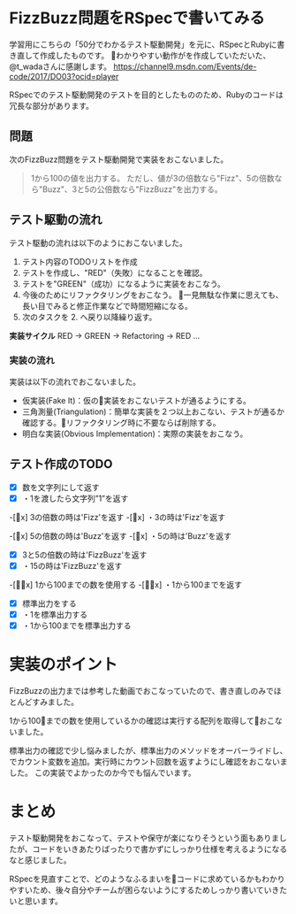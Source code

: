 # FizzBuzz問題をRSpecで書いてみる

学習用にこちらの「50分でわかるテスト駆動開発」を元に、RSpecとRubyに書き直して作成したものです。
わかりやすい動作がを作成していただいた、@t_wadaさんに感謝します。
https://channel9.msdn.com/Events/de-code/2017/DO03?ocid=player

RSpecでのテスト駆動開発のテストを目的としたもののため、Rubyのコードは冗長な部分があります。

## 問題
次のFizzBuzz問題をテスト駆動開発で実装をおこないました。
> 1から100の値を出力する。
> ただし、値が3の倍数なら"Fizz"、5の倍数なら"Buzz"、3と5の公倍数なら"FizzBuzz"を出力する。

## テスト駆動の流れ
テスト駆動の流れは以下のようにおこないました。
1. テスト内容のTODOリストを作成
1. テストを作成し、"RED"（失敗）になることを確認。
1. テストを"GREEN"（成功）になるように実装をおこなう。
1. 今後のためにリファクタリングをおこなう。 一見無駄な作業に思えても、長い目でみると修正作業などで時間短縮になる。
1. 次のタスクを 2. へ戻り以降繰り返す。

**実装サイクル**
RED -> GREEN -> Refactoring -> RED ... 

### 実装の流れ
実装は以下の流れでおこないました。
- 仮実装(Fake It)：仮の実装をおこないテストが通るようにする。
- 三角測量(Triangulation)：簡単な実装を２つ以上おこない、テストが通るか確認する。リファクタリング時に不要ならば削除する。
- 明白な実装(Obvious Implementation)：実際の実装をおこなう。

## テスト作成のTODO

-[x] 数を文字列にして返す
-[x] ・1を渡したら文字列”1”を返す

-[x] 3の倍数の時は'Fizz'を返す
-[x] ・3の時は'Fizz'を返す

-[x] 5の倍数の時は'Buzz'を返す
-[x] ・5の時は'Buzz'を返す

-[x] 3と5の倍数の時は'FizzBuzz'を返す
-[x] ・15の時は'FizzBuzz'を返す

-[x] 1から100までの数を使用する
-[x] ・1から100までを返す

-[x] 標準出力をする
-[x] ・1を標準出力する
-[x] ・1から100までを標準出力する

# 実装のポイント
FizzBuzzの出力までは参考した動画でおこなっていたので、書き直しのみでほとんどすみました。

1から100までの数を使用しているかの確認は実行する配列を取得しておこないました。

標準出力の確認で少し悩みましたが、標準出力のメソッドをオーバーライドし、でカウント変数を追加。実行時にカウント回数を返すようにし確認をおこないました。
この実装でよかったのか今でも悩んでいます。

# まとめ
テスト駆動開発をおこなって、テストや保守が楽になりそうという面もありましたが、コードをいきあたりばったりで書かずにしっかり仕様を考えるようになるなと感じました。

RSpecを見直すことで、どのようなふるまいをコードに求めているかもわかりやすいため、後々自分やチームが困らないようにするためしっかり書いていきたいと思います。
